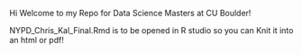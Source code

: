 Hi Welcome to my Repo for Data Science Masters at CU Boulder! 

NYPD_Chris_Kal_Final.Rmd is to be opened in R studio so you can Knit it into an html or pdf! 
